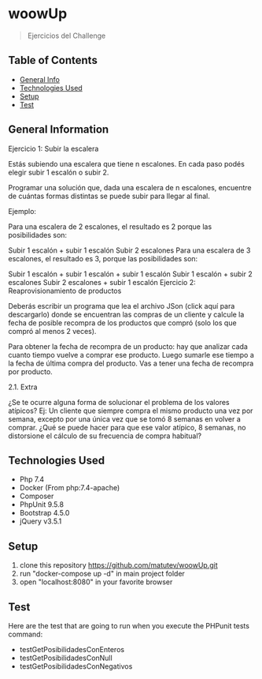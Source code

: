 # woowUp
> Ejercicios del Challenge
## Table of Contents
* [General Info](#general-information)
* [Technologies Used](#technologies-used)
* [Setup](#setup)
* [Test](#test)
<!-- * [License](#license) -->
## General Information
Ejercicio 1: Subir la escalera

Estás subiendo una escalera que tiene n escalones. En cada paso podés elegir subir 1 escalón o subir 2.

Programar una solución que, dada una escalera de n escalones, encuentre de cuántas formas distintas se puede subir para llegar al final.

Ejemplo:

Para una escalera de 2 escalones, el resultado es 2 porque las posibilidades son:

Subir 1 escalón + subir 1 escalón
Subir 2 escalones
Para una escalera de 3 escalones, el resultado es 3, porque las posibilidades son:

Subir 1 escalón + subir 1 escalón + subir 1 escalón
Subir 1 escalón + subir 2 escalones
Subir 2 escalones + subir 1 escalón
Ejercicio 2: Reaprovisionamiento de productos

Deberás escribir un programa que lea el archivo JSon (click aquí para descargarlo) donde se encuentran las compras de un cliente y calcule la fecha de posible recompra de los productos que compró (solo los que compró al menos 2 veces).

Para obtener la fecha de recompra de un producto: hay que analizar cada cuanto tiempo vuelve a comprar ese producto. Luego sumarle ese tiempo a la fecha de última compra del producto. Vas a tener una fecha de recompra por producto.

2.1. Extra

¿Se te ocurre alguna forma de solucionar el problema de los valores atípicos? Ej: Un cliente que siempre compra el mismo producto una vez por semana, excepto por una única vez que se tomó 8 semanas en volver a comprar. ¿Qué se puede hacer para que ese valor atípico, 8 semanas, no distorsione el cálculo de su frecuencia de compra habitual? 

## Technologies Used
- Php 7.4
- Docker (From php:7.4-apache)
- Composer
- PhpUnit 9.5.8
- Bootstrap 4.5.0
- jQuery v3.5.1

## Setup
1. clone this repository https://github.com/matutev/woowUp.git
2. run "docker-compose up -d" in main project folder
3. open "localhost:8080" in your favorite browser 

## Test
Here are the test that are going to run when you execute the PHPunit tests command:
- testGetPosibilidadesConEnteros
- testGetPosibilidadesConNull
- testGetPosibilidadesConNegativos



